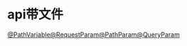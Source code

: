 # api带文件

[@PathVariable@RequestParam@PathParam@QueryParam](@PathVariable@RequestParam@PathParam@QueryParam.md)
